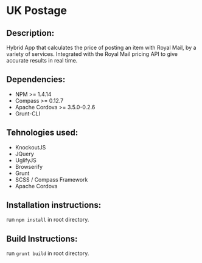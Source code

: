 # UK Postage

## Description:
Hybrid App that calculates the price of posting an item with Royal Mail, by a variety of services. Integrated with the Royal Mail pricing API to give accurate results in real time.

## Dependencies:
* NPM >= 1.4.14
* Compass >= 0.12.7
* Apache Cordova >= 3.5.0-0.2.6
* Grunt-CLI

## Tehnologies used:
* KnockoutJS
* JQuery
* UglifyJS
* Browserify
* Grunt
* SCSS / Compass Framework
* Apache Cordova

## Installation instructions:
run ```npm install``` in root directory.

## Build Instructions:
run ```grunt build``` in root directory.
